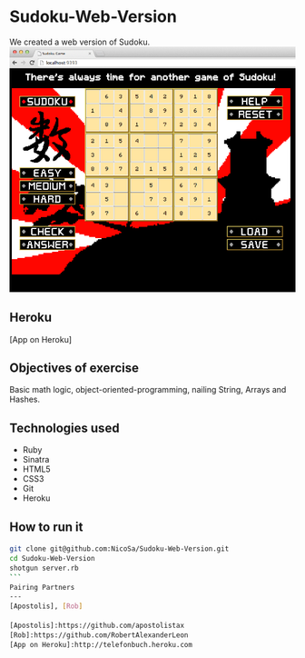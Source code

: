 Sudoku-Web-Version
==================
We created a web version of Sudoku.
![](sudoku.png)

Heroku
----
[App on Heroku]

Objectives of exercise
----
Basic math logic, object-oriented-programming, nailing String, Arrays and Hashes.

Technologies used
----
- Ruby
- Sinatra
- HTML5
- CSS3
- Git
- Heroku

How to run it
----
````sh
git clone git@github.com:NicoSa/Sudoku-Web-Version.git
cd Sudoku-Web-Version
shotgun server.rb
```
Pairing Partners
---
[Apostolis], [Rob]

[Apostolis]:https://github.com/apostolistax
[Rob]:https://github.com/RobertAlexanderLeon
[App on Heroku]:http://telefonbuch.heroku.com
